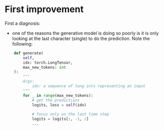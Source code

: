 # First improvement

First a diagnosis:
- one of the reasons the generative model is doing so poorly is it is only looking at the last character (single) to do the prediction. Note the following:

```python
    def generate(
        self,
        idx: torch.LongTensor,
        max_new_tokens: int
    ):
        """
        Args:
            idx: a sequence of long ints representing an input
        """
        for _ in range(max_new_tokens):
            # get the predictions
            logits, loss = self(idx)
            
            # focus only on the last time step
            logits = logits[:, -1, :]
            ...
```

